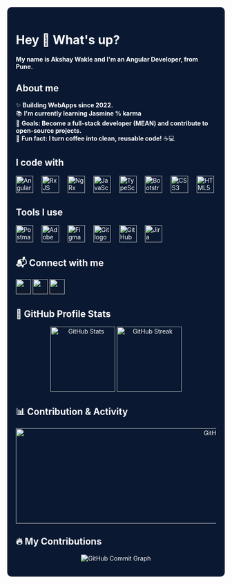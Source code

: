 <div style="background-color: #0a1931; color: white; padding: 20px; border-radius: 10px;">
  
<h1 align="left">Hey 👋 What's up?</h1>

<p align="left"><b>My name is Akshay Wakle and I'm an Angular Developer, from Pune.</b></b></p>

<h2 align="left">About me</h2>

<p align="left">
✨ <b>Building WebApps since 2022.</b><br>
📚 <b>I'm currently learning Jasmine % karma</b> <br>
🎯 <b>Goals: Become a full-stack developer (MEAN) and contribute to open-source projects.</b><br>
🎲 <b>Fun fact: I turn coffee into clean, reusable code!</b> ☕💻
</p>

<h2 align="left">I code with</h2>

<div align="left">
  <img src="https://cdn.jsdelivr.net/gh/devicons/devicon/icons/angularjs/angularjs-original.svg" height="40" alt="Angular logo" />
  <img width="12" />
  <img src="https://raw.githubusercontent.com/reactivex/reactivex.github.io/master/assets/Rx_Logo_S.png" height="40" alt="RxJS logo" />
  <img width="12" />
  <img src="https://ngrx.io/assets/images/badge.svg" height="40" alt="NgRx logo" />
  <img width="12" />
  <img src="https://cdn.jsdelivr.net/gh/devicons/devicon/icons/javascript/javascript-original.svg" height="40" alt="JavaScript logo" />
  <img width="12" />
  <img src="https://cdn.jsdelivr.net/gh/devicons/devicon/icons/typescript/typescript-original.svg" height="40" alt="TypeScript logo" />
  <img width="12" />
  <img src="https://cdn.jsdelivr.net/gh/devicons/devicon/icons/bootstrap/bootstrap-original.svg" height="40" alt="Bootstrap logo" />
  <img width="12" />
  <img src="https://cdn.jsdelivr.net/gh/devicons/devicon/icons/css3/css3-original.svg" height="40" alt="CSS3 logo" />
  <img width="12" />
  <img src="https://cdn.jsdelivr.net/gh/devicons/devicon/icons/html5/html5-original.svg" height="40" alt="HTML5 logo" />
</div>

<h2 align="left">Tools I use</h2>

<div align="left">
  <img src="https://cdn.jsdelivr.net/gh/devicons/devicon/icons/postman/postman-original.svg" height="40" alt="Postman logo" />
  <img width="12" />
  <img src="https://cdn.jsdelivr.net/gh/devicons/devicon/icons/xd/xd-plain.svg" height="40" alt="Adobe XD logo" />
  <img width="12" />
  <img src="https://cdn.jsdelivr.net/gh/devicons/devicon/icons/figma/figma-original.svg" height="40" alt="Figma logo" />
  <img width="12" />
  <img src="https://cdn.jsdelivr.net/gh/devicons/devicon/icons/git/git-original.svg" height="40" alt="Git logo" />
  <img width="12" />
  <img src="https://cdn.jsdelivr.net/gh/devicons/devicon/icons/github/github-original.svg" height="40" alt="GitHub logo" />
  <img width="12" />
  <img src="https://cdn.jsdelivr.net/gh/devicons/devicon/icons/jira/jira-original.svg" height="40" alt="Jira logo" />
</div>

<h2 align="left">📬 Connect with me</h2>

<div align="left">
  <a href="mailto:webdev.akshay@gmail.com" target="_blank">
    <img src="https://img.shields.io/static/v1?message=Gmail&logo=gmail&label=&color=D14836&logoColor=white&labelColor=&style=for-the-badge" height="35" alt="Gmail logo" />
  </a>

  <a href="https://www.linkedin.com/in/akshay-wakle/" target="_blank">
    <img src="https://img.shields.io/static/v1?message=LinkedIn&logo=linkedin&label=&color=0077B5&logoColor=white&labelColor=&style=for-the-badge" height="35" alt="LinkedIn logo" />
  </a>

  <a href="https://x.com/akshay_sw13" target="_blank">
    <img src="https://img.shields.io/static/v1?message=Twitter&logo=twitter&label=&color=1DA1F2&logoColor=white&labelColor=&style=for-the-badge" height="35" alt="Twitter logo" />
  </a>
</div>

<h2 align="left">🚀 GitHub Profile Stats</h2>

<p align="center">
  <img src="https://github-readme-stats.vercel.app/api?username=webdev-akshay&theme=dracula&show_icons=true&include_all_commits=true&count_private=true&hide_border=false" height="150" alt="GitHub Stats" />
  <img src="https://streak-stats.demolab.com?user=webdev-akshay&locale=en&mode=daily&theme=dark&hide_border=false&border_radius=5&order=3" height="150" alt="GitHub Streak" />
</p>

<h2 align="left">📊 Contribution & Activity</h2>

<p align="center">
  <img src="https://github-readme-activity-graph.vercel.app/graph?username=webdev-akshay&theme=github-dark&hide_border=false" width="1000" height="220" alt="GitHub Commit Graph" />
</p>

<h2 align="left">🔥 My Contributions</h2>

<p align="center">
  <img src="https://github-readme-activity-graph.vercel.app/graph?username=webdev-akshay&theme=github-dark&hide_border=false" alt="GitHub Commit Graph" />
</p>

</div>
